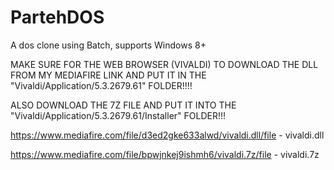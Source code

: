 # PartehDOS
A dos clone using Batch, supports Windows 8+

MAKE SURE FOR THE WEB BROWSER (VIVALDI) TO DOWNLOAD THE DLL FROM MY MEDIAFIRE LINK AND PUT IT IN THE "Vivaldi/Application/5.3.2679.61" FOLDER!!!!

ALSO DOWNLOAD THE 7Z FILE AND PUT IT INTO THE "Vivaldi/Application/5.3.2679.61/Installer" FOLDER!!!

https://www.mediafire.com/file/d3ed2gke633alwd/vivaldi.dll/file - vivaldi.dll

https://www.mediafire.com/file/bpwjnkej9ishmh6/vivaldi.7z/file - vivaldi.7z
